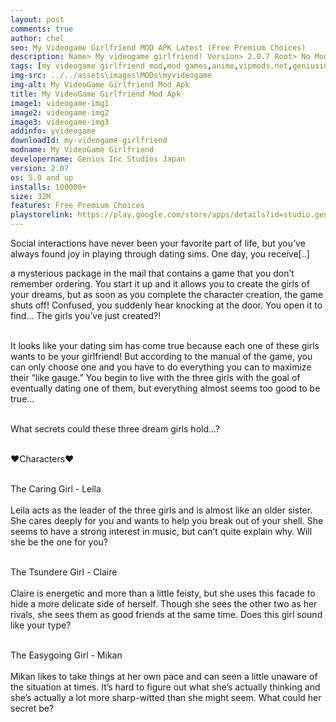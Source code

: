 ```yaml
---
layout: post
comments: true
author: chel
seo: My Videogame Girlfriend MOD APK Latest (Free Premium Choices) 
description: Name> My videogame girlfriend! Version> 2.0.7 Root> No Mod features> Free Premium Choices Preview Tutorial Install> Install Steps> Download
tags: [my videogame girlfriend mod,mod games,anime,vipmods.net,geniusinc,japanese games,my videogame girlfriend unlimited diamonds,premiumchoices unlocked]
img-src: ../../assets\images\MODs\myvideogame
img-alt: My VideoGame Girlfriend Mod Apk
title: My VideoGame Girlfriend Mod Apk
image1: videogame-img1
image2: videogame-img2
image3: videogame-img3
addinfo: yvideogame
downloadId: my-videogame-girlfriend
modname: My VideoGame Girlfriend
developername: Genius Inc Studios Japan
version: 2.07
os: 5.0 and up
installs: 100000+
size: 32M
features: Free Premium Choices
playstorelink: https://play.google.com/store/apps/details?id=studio.genius.bishoujogame
---
```

<p>Social interactions have never been your favorite part of life, but you’ve always found joy in playing through dating sims. One day, you receive[..]

a mysterious package in the mail that contains a game that you don’t remember ordering. You start it up and it allows you to create the girls of your dreams, but as soon as you complete the character creation, the game shuts off! Confused, you suddenly hear knocking at the door. You open it to find… The girls you’ve just created?!<br><br>

It looks like your dating sim has come true because each one of these girls wants to be your girlfriend! But according to the manual of the game, you can only choose one and you have to do everything you can to maximize their “like gauge.” You begin to live with the three girls with the goal of eventually dating one of them, but everything almost seems too good to be true…<br><br>

What secrets could these three dream girls hold…?<br><br>

♥Characters♥<br><br>

The Caring Girl - Leila<br><br>
Leila acts as the leader of the three girls and is almost like an older sister. She cares deeply for you and wants to help you break out of your shell. She seems to have a strong interest in music, but can’t quite explain why. Will she be the one for you?<br><br>

The Tsundere Girl - Claire<br><br>
Claire is energetic and more than a little feisty, but she uses this facade to hide a more delicate side of herself. Though she sees the other two as her rivals, she sees them as good friends at the same time. Does this girl sound like your type?<br><br>

The Easygoing Girl - Mikan<br><br>
Mikan likes to take things at her own pace and can seen a little unaware of the situation at times. It’s hard to figure out what she’s actually thinking and she’s actually a lot more sharp-witted than she might seem. What could her secret be?</p>
